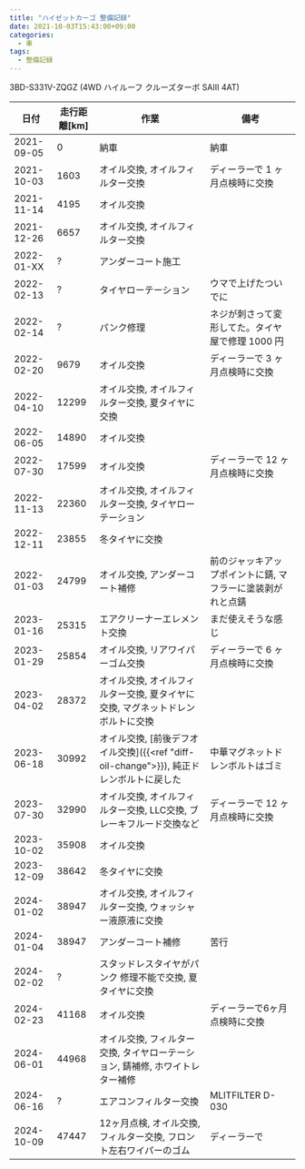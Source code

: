 ```yaml
---
title: "ハイゼットカーゴ 整備記録"
date: 2021-10-03T15:43:00+09:00
categories:
  - 車
tags:
  - 整備記録
---
```


3BD-S331V-ZQGZ (4WD ハイルーフ クルーズターボ SAIII 4AT)

| 日付       | 走行距離[km] | 作業                                                                                    | 備考                                                       |
|------------|--------------|-----------------------------------------------------------------------------------------|------------------------------------------------------------|
| 2021-09-05 | 0            | 納車                                                                                    | 納車                                                       |
| 2021-10-03 | 1603         | オイル交換, オイルフィルター交換                                                        | ディーラーで 1 ヶ月点検時に交換                            |
| 2021-11-14 | 4195         | オイル交換                                                                              |                                                            |
| 2021-12-26 | 6657         | オイル交換, オイルフィルター交換                                                        |                                                            |
| 2022-01-XX | ?            | アンダーコート施工                                                                      |                                                            |
| 2022-02-13 | ?            | タイヤローテーション                                                                    | ウマで上げたついでに                                       |
| 2022-02-14 | ?            | パンク修理                                                                              | ネジが刺さって変形してた。タイヤ屋で修理 1000 円           |
| 2022-02-20 | 9679         | オイル交換                                                                              | ディーラーで 3 ヶ月点検時に交換                            |
| 2022-04-10 | 12299        | オイル交換, オイルフィルター交換, 夏タイヤに交換                                        |                                                            |
| 2022-06-05 | 14890        | オイル交換                                                                              |                                                            |
| 2022-07-30 | 17599        | オイル交換                                                                              | ディーラーで 12 ヶ月点検時に交換                           |
| 2022-11-13 | 22360        | オイル交換, オイルフィルター交換, タイヤローテーション                                  |                                                            |
| 2022-12-11 | 23855        | 冬タイヤに交換                                                                          |                                                            |
| 2022-01-03 | 24799        | オイル交換, アンダーコート補修                                                          | 前のジャッキアップポイントに錆, マフラーに塗装剥がれと点錆 |
| 2023-01-16 | 25315        | エアクリーナーエレメント交換                                                            | まだ使えそうな感じ                                         |
| 2023-01-29 | 25854        | オイル交換, リアワイパーゴム交換                                                        | ディーラーで 6 ヶ月点検時に交換                            |
| 2023-04-02 | 28372        | オイル交換, オイルフィルター交換, 夏タイヤに交換, マグネットドレンボルトに交換          |                                                            |
| 2023-06-18 | 30992        | オイル交換, [前後デフオイル交換]({{<ref "diff-oil-change">}}), 純正ドレンボルトに戻した | 中華マグネットドレンボルトはゴミ                           |
| 2023-07-30 | 32990        | オイル交換, オイルフィルター交換, LLC交換, ブレーキフルード交換など                     | ディーラーで 12 ヶ月点検時に交換                           |
| 2023-10-02 | 35908        | オイル交換                                                                              |                                                            |
| 2023-12-09 | 38642        | 冬タイヤに交換                                                                          |                                                            |
| 2024-01-02 | 38947        | オイル交換, オイルフィルター交換, ウォッシャー液原液に交換                              |                                                            |
| 2024-01-04 | 38947        | アンダーコート補修                                                                      | 苦行                                                       |
| 2024-02-02 | ?            | スタッドレスタイヤがパンク 修理不能で交換, 夏タイヤに交換                               |                                                            |
| 2024-02-23 | 41168        | オイル交換                                                                              | ディーラーで6ヶ月点検時に交換                              |
| 2024-06-01 | 44968        | オイル交換, フィルター交換, タイヤローテーション, 錆補修, ホワイトレター補修            |                                                            |
| 2024-06-16 | ?            | エアコンフィルター交換                                                                  | MLITFILTER D-030                                           |
| 2024-10-09 | 47447        | 12ヶ月点検, オイル交換, フィルター交換, フロント左右ワイパーのゴム                      | ディーラーで                                               |

<!--more-->

<!--
オイル交換に 必要な物
たまに忘れるので

* オイル (消耗品)
* オイル処理箱 (消耗品)
* オイルフィルター (フィルター交換の場合, 消耗品)
* ウエス (消耗品)
* パーツクリーナー (消耗品)
* ドレンパッキン (消耗品)
* 手袋 (消耗品)
* ゴミ袋 (消耗品)
* 新聞紙
* メガネレンチ(14)
* オイルジョッキ
* オイルフィルターレンチ (フィルター交換の場合)
* ラチェットハンドル (フィルター交換の場合)
* ウマ (タイヤローテーションもする場合)
* 低床ジャッキ (タイヤローテーションもする場合)
* トルクレンチ (タイヤローテーションもする場合)

* 車をリフトアップしたときついでに車体下のゴム部品とFFヒーターも点検
* ハイゼットカーゴのドレンボルトの頭は14mm
* ドレンボルトを外す前にフィラーキャップを開ける
* ドレンパッキンはトヨタ用のやつも使える
* オイルフィルターのパッキンにはしっかりとオイルを塗る
* ドレンボルトをしめる時は指でしまらなくなった後1/8回転とちょっとくらい
* オイルを入れおわったらエンジンを動かした後ゲージをチェックしなおす
* 作業後トリップメータとナビの通知機能をリセット
* 翌日にオイルが漏れていないか確認
* オイルをこぼしたら猫砂で吸いとる
* コンクリートについたオイルの染みは 溶剤 + 猫砂で吸いとり、食器用洗剤で洗う。時間がたてば残った染みも目立たなくなる
* 20,000km/年以上でシビアコンディション, 今は19510km/年

-->
